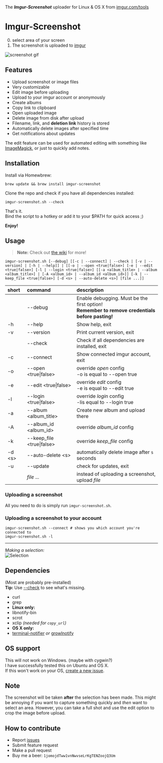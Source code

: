 The _**Imgur-Screenshot**_ uploader for Linux & OS X from [imgur.com/tools](https://imgur.com/tools)<br>

# Imgur-Screenshot

0. select area of your screen
0. The screenshot is uploaded to [imgur](https://imgur.com)

![screenshot gif](https://i.imgur.com/ozAFCyW.gif)


Features
----
* Upload screenshot or image files
* Very customizable
* Edit image before uploading
* Upload to your imgur account or anonymously
* Create albums
* Copy link to clipboard
* Open uploaded image
* Delete image from disk after upload
* Filename, link, and **deletion link** history is stored
* Automatically delete images after specified time
* Get notifications about updates

The edit feature can be used for automated editing with something like [ImageMagick](http://www.imagemagick.org/script/index.php), or just to quickly add notes.

Installation
----

Install via Homewbrew:
```shell
brew update && brew install imgur-screenshot
```

Clone the repo and check if you have all dependencies installed:

```shell
imgur-screenshot.sh --check
```

That's it.  
Bind the script to a hotkey or add it to your $PATH for quick access ;)

**Enjoy!**

Usage
----

> **Note:** Check out [the wiki](https://github.com/jomo/imgur-screenshot/wiki) for more!

```shell
imgur-screenshot.sh [--debug] [[-c | --connect] | --check | [-v | --version] | [-h | --help]] | [[-o | --open <true|false>] [-e | --edit <true|false>] [-l | --login <true|false>] [[-a <album_title> | --album <album_title>] | [-A <album_id> | --album_id <album_id>]] [-k | --keep_file <true|false>] [-d <s> | --auto-delete <s>] [file ...]]
```

| short    | command                   | description                                                                                       |
| :------- | :------------------------ | :------------------------------------------------------------------------------------------------ |
|          | --debug                   | Enable debugging. Must be the first option!<br>**Remember to remove credentials before pasting!** |
| -h       | --help                    | Show help, exit                                                                                   |
| -v       | --version                 | Print current version, exit                                                                       |
|          | --check                   | Check if all dependencies are installed, exit                                                     |
| -c       | --connect                 | Show connected imgur account, exit                                                                |
| -o       | --open <true\|false>      | override *open* config <br> -o is equal to --open true                                            |
| -e       | --edit <true\|false>      | override *edit* config <br> -e is equal to --edit true                                            |
| -l       | --login <true\|false>     | override *login* config <br> -lis equal to --login true                                           |
| -a       | --album \<album_title\>   | Create new album and upload there                                                                 |
| -A       | --album_id \<album_id\>   | override *album_id* config                                                                        |
| -k       | --keep_file <true\|false> | override *keep_file* config                                                                       |
| -d \<s\> | --auto-delete \<s\>       | automatically delete image after `s` seconds                                                      |
| -u       | --update                  | check for updates, exit                                                                           |
|          | *file* ...                | instead of uploading a screenshot, upload *file*                                                  |

### Uploading a screenshot

All you need to do is simply run `imgur-screenshot.sh`.

### Uploading a screenshot to your account

```shell
imgur-screenshot.sh --connect # shows you which account you're connected to
imgur-screenshot.sh -l
```

---

_Making a selection:_<br>
![Selection](https://i.imgur.com/3G7BmdV.png)<br>


Dependencies
----

(Most are probably pre-installed)<br>
**Tip:** Use [--check](#Installation) to see what's missing.

* curl
* grep
* **Linux only:**
* libnotify-bin
* scrot
* xclip <i>(needed for `copy_url`)</i>
* **OS X only:**
* [terminal-notifier](https://github.com/julienXX/terminal-notifier) *or* [growlnotify](http://growl.info/downloads#generaldownloads)


OS support
----

This will not work on Windows. (maybe with cygwin?)<br>
I have successfully tested this on Ubuntu and OS X.<br>
If this won't work on your OS, [create a new issue](https://github.com/jomo/imgur-screenshot/issues/new?title=add+support+for+_______&body=required+steps+to+make+it+work+on+______:).


Note
----

The screenshot will be taken **after** the selection has been made. This might be annoying if you want to capture something quickly and _then_ want to select an area.
However, you can take a full shot and use the edit option to crop the image before upload.


How to contribute
----

* Report [issues](https://github.com/jomo/imgur-screenshot/issues)
* Submit feature request
* Make a pull request
* Buy me a beer: `1jomojdTww1vnNwvseLrKgTENZoojQ3Um`